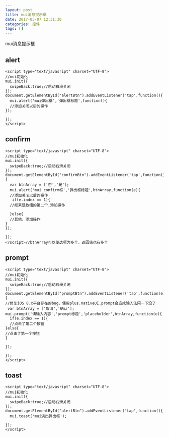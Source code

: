 ```yaml
---
layout: post
title: mui消息提示框
date: 2017-05-07 12:31:30
categories: 控件
tags: []
---
```

mui消息提示框

## alert


	<script type="text/javasript" charset="UTF-8">
	//mui初始化
	mui.init({
	  swipeBack:true;//启动右滑关闭
	});
	document.getElementById("alertBtn").addEventListener('tap',function(){
	  mui.alert('mui弹出框','弹出框标题',function(){
	  //添加关闭以后的操作
	});

	});
	</script>



## confirm

	<script type="text/javasript" charset="UTF-8">
	//mui初始化
	mui.init({
	  swipeBack:true;//启动右滑关闭
	});
	document.getElementById("confirmBtn").addEventListener('tap',function(){
	  var btnArray = ['否','是']; 
	  mui.alert('mui confirm框','弹出框标题',btnArray,function(e){
	  //添加关闭以后的操作
	   if(e.index == 1){
	  //如果是数组的第二个,添加操作
	  
	  }else{
	  //其他，添加操作
	}
	});

	});
	</script>//btnArray可以使选项为多个，返回值也有多个


## prompt

	<script type="text/javasript" charset="UTF-8">
	//mui初始化
	mui.init({
	  swipeBack:true;//启动右滑关闭
	});
	document.getElementById("promptBtn").addEventListener('tap',function(e){
	//修复iOS 8.x平台存在的bug，使用plus.nativeUI.prompt会造成输入法闪一下没了 
	 var btnArray = ['取消','确认'];
	mui.prompt('请输入内容','prompt标题','placeholder',btnArray,function(e){
	  if(e.index == 1){
	  //点击了第二个按钮
	}else{
	//点击了第一个按钮
	}

	});

	});
	</script>


## toast

	<script type="text/javasript" charset="UTF-8">
	//mui初始化
	mui.init({
	  swipeBack:true;//启动右滑关闭
	});
	document.getElementById("alertBtn").addEventListener('tap',function(){
	  mui.toast('mui淡出弹出框');

	});
	</script>
